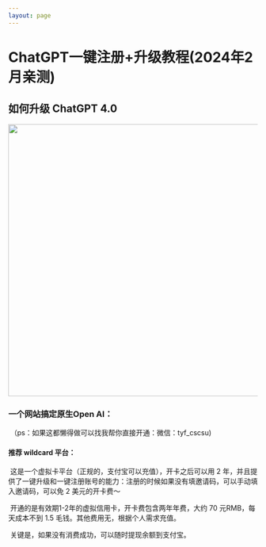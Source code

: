 ```yaml
---
layout: page
---
```


# **ChatGPT一键注册+升级教程(2024年2月亲测)**

## 如何升级 ChatGPT 4.0

<img src="https://tuloutu.github.io/_20240224201640.jpg" class="floatpic" width="1247" height="549">

### 	一个网站搞定原生Open AI：

​		（ps：如果这都懒得做可以找我帮你直接开通：微信：tyf_cscsu)

#### 	     推荐 wildcard 平台：

​	        这是一个虚拟卡平台（正规的，支付宝可以充值），开卡之后可以用 2 年，并且提供了一键升级和一键注册账号的能力：注册的时候如果没有填邀请码，可以手动填入邀请码，可以免 2 美元的开卡费～

​                开通的是有效期1-2年的虚拟信用卡，开卡费包含两年年费，大约 70 元RMB，每天成本不到 1.5 毛钱。其他费用无，根据个人需求充值。

​                 关键是，如果没有消费成功，可以随时提现余额到支付宝。

## 



<br>
